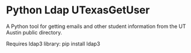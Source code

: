 # Python Ldap UTexasGetUser

A Python tool for getting emails and other student information from the UT Austin public directory. 

Requires ldap3 library:
pip install ldap3